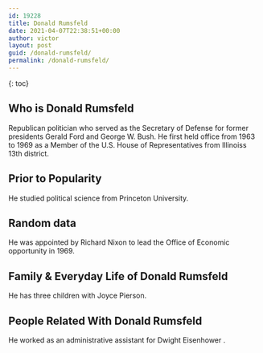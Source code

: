 ```yaml
---
id: 19228
title: Donald Rumsfeld
date: 2021-04-07T22:38:51+00:00
author: victor
layout: post
guid: /donald-rumsfeld/
permalink: /donald-rumsfeld/
---
```



{: toc}


## Who is Donald Rumsfeld



Republican politician who served as the Secretary of Defense for former presidents Gerald Ford and George W. Bush. He first held office from 1963 to 1969 as a Member of the U.S. House of Representatives from Illinoiss 13th district.

                
                
                
## Prior to Popularity



He studied political science from Princeton University.

                
                
                
## Random data



He was appointed by Richard Nixon to lead the Office of Economic opportunity in 1969.

                
                
                
## Family & Everyday Life of Donald Rumsfeld



He has three children with Joyce Pierson.

                
                
                
## People Related With Donald Rumsfeld



He worked as an administrative assistant for Dwight Eisenhower .

                
              
            
          
          
          